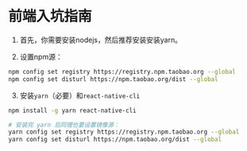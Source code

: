 # 前端入坑指南

1. 首先，你需要安装nodejs，然后推荐安装安装yarn。

2. 设置npm源：
  ```sh
  npm config set registry https://registry.npm.taobao.org --global
  npm config set disturl https://npm.taobao.org/dist --global
  ```
3. 安装`yarn`（必要）和`react-native-cli`
  ```sh
  npm install -g yarn react-native-cli
  
  # 安装完 yarn 后同理也要设置镜像源：
  yarn config set registry https://registry.npm.taobao.org --global
  yarn config set disturl https://npm.taobao.org/dist --global
  ```